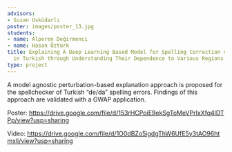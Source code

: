 ```yaml
---
advisors:
- Suzan Üsküdarlı
poster: images/poster_13.jpg
students:
- name: Alperen Değirmenci
- name: Hasan Öztürk
title: Explaining A Deep Learning Based Model for Spelling Correction of "de/da" Clitics
  in Turkish through Understanding Their Dependence to Various Regions of A Sentence
type: project
---
```


A model agnostic perturbation-based explanation approach is proposed for the spellchecker of Turkish “de/da” spelling errors. Findings of this approach are validated with a GWAP application.


Poster: <https://drive.google.com/file/d/153rHCPoiE9ekSgToMeVPrIxXfq4lDTPp/view?usp=sharing>


Video: <https://drive.google.com/file/d/1O0dBZo5igdgThW6UfE5y3tAO96htmxli/view?usp=sharing>